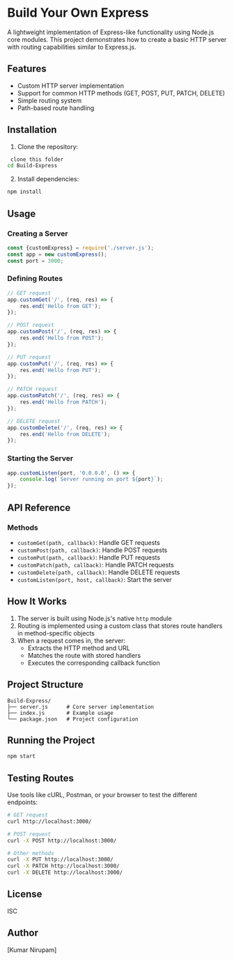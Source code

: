# Build Your Own Express

A lightweight implementation of Express-like functionality using Node.js core modules. This project demonstrates how to create a basic HTTP server with routing capabilities similar to Express.js.

## Features

- Custom HTTP server implementation
- Support for common HTTP methods (GET, POST, PUT, PATCH, DELETE)
- Simple routing system
- Path-based route handling

## Installation

1. Clone the repository:
```bash
 clone this folder
cd Build-Express
```

2. Install dependencies:
```bash
npm install
```

## Usage

### Creating a Server

```javascript
const {customExpress} = require('./server.js');
const app = new customExpress();
const port = 3000;
```

### Defining Routes

```javascript
// GET request
app.customGet('/', (req, res) => {
    res.end('Hello from GET');
});

// POST request
app.customPost('/', (req, res) => {
    res.end('Hello from POST');
});

// PUT request
app.customPut('/', (req, res) => {
    res.end('Hello from PUT');
});

// PATCH request
app.customPatch('/', (req, res) => {
    res.end('Hello from PATCH');
});

// DELETE request
app.customDelete('/', (req, res) => {
    res.end('Hello from DELETE');
});
```

### Starting the Server

```javascript
app.customListen(port, '0.0.0.0', () => {
    console.log(`Server running on port ${port}`);
});
```

## API Reference

### Methods

- `customGet(path, callback)`: Handle GET requests
- `customPost(path, callback)`: Handle POST requests
- `customPut(path, callback)`: Handle PUT requests
- `customPatch(path, callback)`: Handle PATCH requests
- `customDelete(path, callback)`: Handle DELETE requests
- `customListen(port, host, callback)`: Start the server

## How It Works

1. The server is built using Node.js's native `http` module
2. Routing is implemented using a custom class that stores route handlers in method-specific objects
3. When a request comes in, the server:
   - Extracts the HTTP method and URL
   - Matches the route with stored handlers
   - Executes the corresponding callback function

## Project Structure

```
Build-Express/
├── server.js      # Core server implementation
├── index.js       # Example usage
└── package.json   # Project configuration
```

## Running the Project

```bash
npm start
```

## Testing Routes

Use tools like cURL, Postman, or your browser to test the different endpoints:

```bash
# GET request
curl http://localhost:3000/

# POST request
curl -X POST http://localhost:3000/

# Other methods
curl -X PUT http://localhost:3000/
curl -X PATCH http://localhost:3000/
curl -X DELETE http://localhost:3000/
```

## License

ISC

## Author

[Kumar Nirupam]